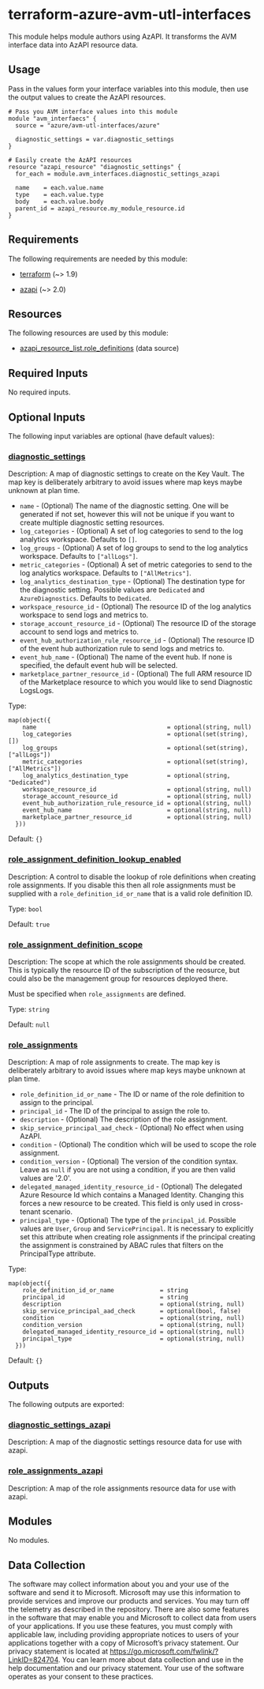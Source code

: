 <!-- BEGIN_TF_DOCS -->
# terraform-azure-avm-utl-interfaces

This module helps module authors using AzAPI.
It transforms the AVM interface data into AzAPI resource data.

## Usage

Pass in the values form your interface variables into this module, then use the output values to create the AzAPI resources.

```hcl
# Pass you AVM interface values into this module
module "avm_interfaecs" {
  source = "azure/avm-utl-interfaces/azure"

  diagnostic_settings = var.diagnostic_settings
}

# Easily create the AzAPI resources
resource "azapi_resource" "diagnostic_settings" {
  for_each = module.avm_interfaces.diagnostic_settings_azapi

  name    = each.value.name
  type    = each.value.type
  body    = each.value.body
  parent_id = azapi_resource.my_module_resource.id
}
```

<!-- markdownlint-disable MD033 -->
## Requirements

The following requirements are needed by this module:

- <a name="requirement_terraform"></a> [terraform](#requirement\_terraform) (~> 1.9)

- <a name="requirement_azapi"></a> [azapi](#requirement\_azapi) (~> 2.0)

## Resources

The following resources are used by this module:

- [azapi_resource_list.role_definitions](https://registry.terraform.io/providers/azure/azapi/latest/docs/data-sources/resource_list) (data source)

<!-- markdownlint-disable MD013 -->
## Required Inputs

No required inputs.

## Optional Inputs

The following input variables are optional (have default values):

### <a name="input_diagnostic_settings"></a> [diagnostic\_settings](#input\_diagnostic\_settings)

Description:   A map of diagnostic settings to create on the Key Vault. The map key is deliberately arbitrary to avoid issues where map keys maybe unknown at plan time.

- `name` - (Optional) The name of the diagnostic setting. One will be generated if not set, however this will not be unique if you want to create multiple diagnostic setting resources.
- `log_categories` - (Optional) A set of log categories to send to the log analytics workspace. Defaults to `[]`.
- `log_groups` - (Optional) A set of log groups to send to the log analytics workspace. Defaults to `["allLogs"]`.
- `metric_categories` - (Optional) A set of metric categories to send to the log analytics workspace. Defaults to `["AllMetrics"]`.
- `log_analytics_destination_type` - (Optional) The destination type for the diagnostic setting. Possible values are `Dedicated` and `AzureDiagnostics`. Defaults to `Dedicated`.
- `workspace_resource_id` - (Optional) The resource ID of the log analytics workspace to send logs and metrics to.
- `storage_account_resource_id` - (Optional) The resource ID of the storage account to send logs and metrics to.
- `event_hub_authorization_rule_resource_id` - (Optional) The resource ID of the event hub authorization rule to send logs and metrics to.
- `event_hub_name` - (Optional) The name of the event hub. If none is specified, the default event hub will be selected.
- `marketplace_partner_resource_id` - (Optional) The full ARM resource ID of the Marketplace resource to which you would like to send Diagnostic LogsLogs.

Type:

```hcl
map(object({
    name                                     = optional(string, null)
    log_categories                           = optional(set(string), [])
    log_groups                               = optional(set(string), ["allLogs"])
    metric_categories                        = optional(set(string), ["AllMetrics"])
    log_analytics_destination_type           = optional(string, "Dedicated")
    workspace_resource_id                    = optional(string, null)
    storage_account_resource_id              = optional(string, null)
    event_hub_authorization_rule_resource_id = optional(string, null)
    event_hub_name                           = optional(string, null)
    marketplace_partner_resource_id          = optional(string, null)
  }))
```

Default: `{}`

### <a name="input_role_assignment_definition_lookup_enabled"></a> [role\_assignment\_definition\_lookup\_enabled](#input\_role\_assignment\_definition\_lookup\_enabled)

Description: A control to disable the lookup of role definitions when creating role assignments.
If you disable this then all role assignments must be supplied with a `role_definition_id_or_name` that is a valid role definition ID.

Type: `bool`

Default: `true`

### <a name="input_role_assignment_definition_scope"></a> [role\_assignment\_definition\_scope](#input\_role\_assignment\_definition\_scope)

Description: The scope at which the role assignments should be created.
This is typically the resource ID of the subscription of the reosurce, but could also be the management group for resources deployed there.

Must be specified when `role_assignments` are defined.

Type: `string`

Default: `null`

### <a name="input_role_assignments"></a> [role\_assignments](#input\_role\_assignments)

Description:   A map of role assignments to create. The map key is deliberately arbitrary to avoid issues where map keys maybe unknown at plan time.

- `role_definition_id_or_name` - The ID or name of the role definition to assign to the principal.
- `principal_id` - The ID of the principal to assign the role to.
- `description` - (Optional) The description of the role assignment.
- `skip_service_principal_aad_check` - (Optional) No effect when using AzAPI.
- `condition` - (Optional) The condition which will be used to scope the role assignment.
- `condition_version` - (Optional) The version of the condition syntax. Leave as `null` if you are not using a condition, if you are then valid values are '2.0'.
- `delegated_managed_identity_resource_id` - (Optional) The delegated Azure Resource Id which contains a Managed Identity. Changing this forces a new resource to be created. This field is only used in cross-tenant scenario.
- `principal_type` - (Optional) The type of the `principal_id`. Possible values are `User`, `Group` and `ServicePrincipal`. It is necessary to explicitly set this attribute when creating role assignments if the principal creating the assignment is constrained by ABAC rules that filters on the PrincipalType attribute.

Type:

```hcl
map(object({
    role_definition_id_or_name             = string
    principal_id                           = string
    description                            = optional(string, null)
    skip_service_principal_aad_check       = optional(bool, false)
    condition                              = optional(string, null)
    condition_version                      = optional(string, null)
    delegated_managed_identity_resource_id = optional(string, null)
    principal_type                         = optional(string, null)
  }))
```

Default: `{}`

## Outputs

The following outputs are exported:

### <a name="output_diagnostic_settings_azapi"></a> [diagnostic\_settings\_azapi](#output\_diagnostic\_settings\_azapi)

Description: A map of the diagnostic settings resource data for use with azapi.

### <a name="output_role_assignments_azapi"></a> [role\_assignments\_azapi](#output\_role\_assignments\_azapi)

Description: A map of the role assignments resource data for use with azapi.

## Modules

No modules.

<!-- markdownlint-disable-next-line MD041 -->
## Data Collection

The software may collect information about you and your use of the software and send it to Microsoft. Microsoft may use this information to provide services and improve our products and services. You may turn off the telemetry as described in the repository. There are also some features in the software that may enable you and Microsoft to collect data from users of your applications. If you use these features, you must comply with applicable law, including providing appropriate notices to users of your applications together with a copy of Microsoft’s privacy statement. Our privacy statement is located at <https://go.microsoft.com/fwlink/?LinkID=824704>. You can learn more about data collection and use in the help documentation and our privacy statement. Your use of the software operates as your consent to these practices.
<!-- END_TF_DOCS -->
